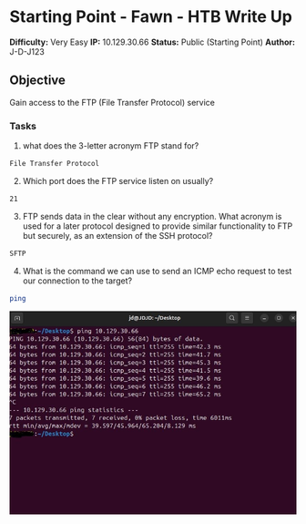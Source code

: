 # Starting Point - Fawn - HTB Write Up 

**Difficulty:** Very Easy 
**IP:** 10.129.30.66
**Status:** Public (Starting Point) 
**Author:** J-D-J123 

## Objective 
Gain access to the FTP (File Transfer Protocol) service 

### Tasks

1. what does the 3-letter acronym FTP stand for?
```bash
File Transfer Protocol
```

2. Which port does the FTP service listen on usually?
```bash
21
```

3. FTP sends data in the clear without any encryption. What acronym is used for a later protocol designed to provide 
similar functionality to FTP but securely, as an extension of the SSH protocol?
```bash
SFTP
``` 

4. What is the command we can use to send an ICMP echo request to test our connection to the target?
```bash
ping
```

![ping results](media/Ping.jpg)
